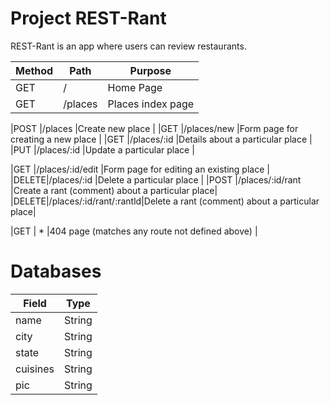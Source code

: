 # Project REST-Rant

REST-Rant is an app where users can review restaurants.

|Method|Path                    |Purpose                                         |
|------|------------------------|------------------------------------------------|
|GET   |/                       |Home Page                                       |
|GET   |/places                 |Places index page                               |

|POST  |/places                 |Create new place                                |
|GET   |/places/new             |Form page for creating a new place              |
|GET   |/places/:id             |Details about a particular place                |
|PUT   |/places/:id             |Update a particular place                       |

|GET   |/places/:id/edit        |Form page for editing an existing place         |
|DELETE|/places/:id             |Delete a particular place                       |
|POST  |/places/:id/rant        |Create a rant (comment) about a particular place|
|DELETE|/places/:id/rant/:rantld|Delete a rant (comment) about a particular place|

|GET   | *                      |404 page (matches any route not defined above)  |

# Databases

|Field   |Type  |
|--------|------|
|name    |String|
|city    |String|
|state   |String|
|cuisines|String|
|pic     |String|